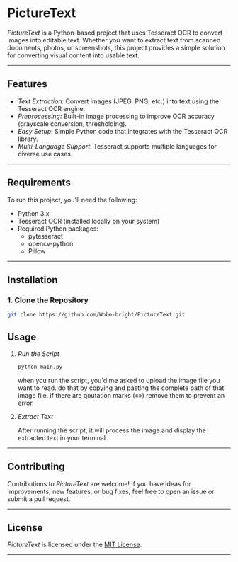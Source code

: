 # PictureText

*PictureText* is a Python-based project that uses Tesseract OCR to convert images into editable text. Whether you want to extract text from scanned documents, photos, or screenshots, this project provides a simple solution for converting visual content into usable text.

---

## Features

- *Text Extraction*: Convert images (JPEG, PNG, etc.) into text using the Tesseract OCR engine.
- *Preprocessing*: Built-in image processing to improve OCR accuracy (grayscale conversion, thresholding).
- *Easy Setup*: Simple Python code that integrates with the Tesseract OCR library.
- *Multi-Language Support*: Tesseract supports multiple languages for diverse use cases.

---

## Requirements

To run this project, you'll need the following:

- Python 3.x
- Tesseract OCR (installed locally on your system)
- Required Python packages:
  - pytesseract
  - opencv-python
  - Pillow

---

## Installation

### 1. Clone the Repository

```bash
git clone https://github.com/Wobo-bright/PictureText.git
```

## Usage

1. *Run the Script*

    ```bash
    python main.py
    ```
    when you run the script, you'd me asked to upload the image file you want to read. do that by copying and pasting the complete path of that image file.
    if there are qoutation marks («»)  remove them to prevent an error.
    

3. *Extract Text*

    After running the script, it will process the image and display the extracted text in your terminal.

---

## Contributing

Contributions to *PictureText* are welcome! If you have ideas for improvements, new features, or bug fixes, feel free to open an issue or submit a pull request.

---

## License

*PictureText* is licensed under the [MIT License](LICENSE).

---

